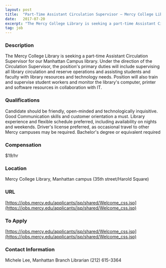 ```yaml
---
layout: post
title:  "Part-Time Assistant Circulation Supervisor – Mercy College Library, Manhattan - Mercy College"
date:   2017-07-20
excerpt: "The Mercy College Library is seeking a part-time Assistant Circulation Supervisor for our Manhattan Campus library. Under the direction of the Circulation Supervisor, the position's primary duties will include supervising all library circulation and reserve operations and assisting students and faculty with library resources and technology needs. Position will also..."
tag: job
---
```


### Description   

The Mercy College Library is seeking a part-time Assistant Circulation Supervisor for our Manhattan Campus library. Under the direction of the Circulation Supervisor, the position's primary duties will include supervising all library circulation and reserve operations and assisting students and faculty with library resources and technology needs. Position will also train and supervise student workers and monitor the library's computer, printer and software resources in collaboration with IT. 




### Qualifications   

Candidate should be friendly, open-minded and technologically inquisitive. Good Communication skills and customer orientation a must. Library experience and flexible schedule preferred, including availability on nights and weekends. Driver's license preferred, as occasional travel to other Mercy campuses may be required.  Bachelor's degree or equivalent required 


### Compensation   

$19/hr


### Location   

Mercy College Library, Manhattan campus (35th street/Harold Square)


### URL   

[https://jobs.mercy.edu/applicants/jsp/shared/Welcome_css.jsp](https://jobs.mercy.edu/applicants/jsp/shared/Welcome_css.jsp)

### To Apply   

[https://jobs.mercy.edu/applicants/jsp/shared/Welcome_css.jsp](https://jobs.mercy.edu/applicants/jsp/shared/Welcome_css.jsp)




### Contact Information   

Michele Lee, Manhattan Branch Librarian (212) 615-3364

